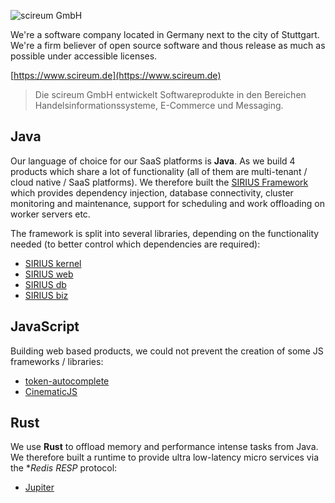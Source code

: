 ![scireum GmbH](https://scireum.de/wp-content/uploads/2021/07/cropped-logo_scireum3-300x98.png)



We're a software company located in Germany next to the city of Stuttgart. We're a firm believer of open source software and thous release as much as possible under accessible licenses.

[https://www.scireum.de](https://www.scireum.de)

> Die scireum GmbH entwickelt Softwareprodukte in den Bereichen Handelsinformationssysteme, E-Commerce und Messaging.

## Java

Our language of choice for our SaaS platforms is **Java**. As we build 4 products which share a lot of functionality (all of them are multi-tenant / cloud native / SaaS platforms). We therefore built the [SIRIUS Framework](/scireum/sirius-kernel) which provides dependency injection, database connectivity, cluster monitoring and maintenance, support for scheduling and work offloading on worker servers etc.

The framework is split into several libraries, depending on the functionality needed (to better control which dependencies are required):
* [SIRIUS kernel](/scireum/sirius-kernel)
* [SIRIUS web](/scireum/sirius-web)
* [SIRIUS db](/scireum/sirius-db)
* [SIRIUS biz](/scireum/sirius-biz)

## JavaScript

Building web based products, we could not prevent the creation of some JS frameworks / libraries:

* [token-autocomplete](/scireum/token-autocomplete)
* [CinematicJS](/scireum/CinematicJS)

## Rust

We use **Rust** to offload memory and performance intense tasks from Java. We therefore built a runtime to provide ultra low-latency micro services via the **Redis RESP* protocol:
* [Jupiter](/scireum/jupiter)
